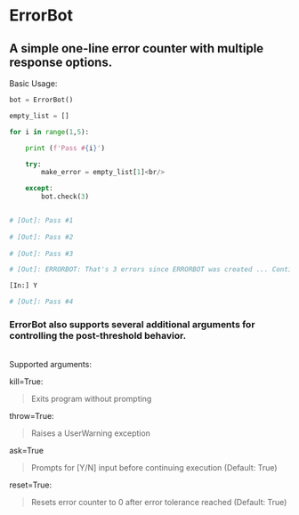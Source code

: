 # ErrorBot
## A simple one-line error counter with multiple response options.



Basic Usage:
```py
bot = ErrorBot()

empty_list = []

for i in range(1,5):     

    print (f'Pass #{i}') 

    try:
        make_error = empty_list[1]<br/>

    except:
        bot.check(3)


# [Out]: Pass #1
 
# [Out]: Pass #2
 
# [Out]: Pass #3

# [Out]: ERRORBOT: That's 3 errors since ERRORBOT was created ... Continue? (y/n) 

[In:] Y

# [Out]: Pass #4
```

### ErrorBot also supports several additional arguments for controlling the post-threshold behavior.
<br/>
Supported arguments:

kill=True:
> Exits program without prompting
  
throw=True:
> Raises a UserWarning exception
  
ask=True
>Prompts for [Y/N] input before continuing execution (Default: True)
  
reset=True:
> Resets error counter to 0 after error tolerance reached (Default: True)
